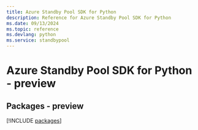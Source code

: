```yaml
---
title: Azure Standby Pool SDK for Python
description: Reference for Azure Standby Pool SDK for Python
ms.date: 09/13/2024
ms.topic: reference
ms.devlang: python
ms.service: standbypool
---
```

# Azure Standby Pool SDK for Python - preview
## Packages - preview
[!INCLUDE [packages](standby-pool-index.md)]